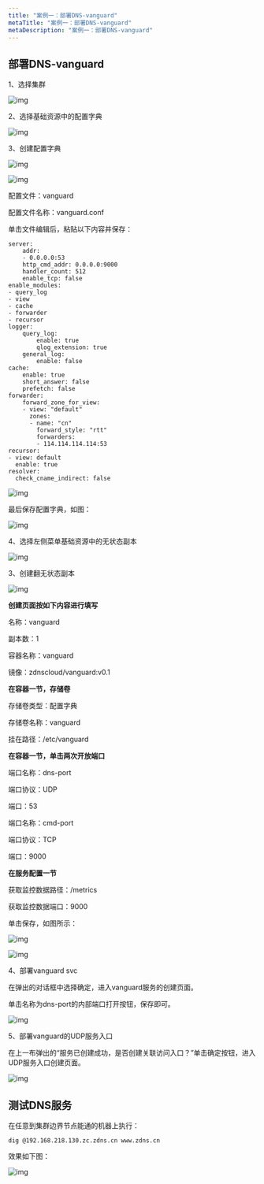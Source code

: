 ```yaml
---
title: "案例一：部署DNS-vanguard"
metaTitle: "案例一：部署DNS-vanguard"
metaDescription: "案例一：部署DNS-vanguard"
---
```


## 部署DNS-vanguard

1、选择集群

![img](entry-cluster.png)

2、选择基础资源中的配置字典

![img](entry-configmap.png)

3、创建配置字典

![img](create-configmap.png)



![img](config-configmap.png)

配置文件：vanguard

配置文件名称：vanguard.conf

单击文件编辑后，粘贴以下内容并保存：

```
server:
    addr: 
    - 0.0.0.0:53
    http_cmd_addr: 0.0.0.0:9000
    handler_count: 512 
    enable_tcp: false
enable_modules:
- query_log
- view
- cache
- forwarder
- recursor
logger:
    query_log: 
        enable: true
        qlog_extension: true
    general_log:
        enable: false
cache: 
    enable: true
    short_answer: false 
    prefetch: false
forwarder:
    forward_zone_for_view:
    - view: "default"
      zones:
      - name: "cn"
        forward_style: "rtt"
        forwarders:
        - 114.114.114.114:53
recursor:
- view: default
  enable: true
resolver:
  check_cname_indirect: false
```

![img](config-data.png)

最后保存配置字典，如图：

![img](save-config.png)

4、选择左侧菜单基础资源中的无状态副本

![img](vanguard-deployment.png)

3、创建翻无状态副本

![img](create-deployment.png)

**创建页面按如下内容进行填写**

名称：vanguard

副本数：1

容器名称：vanguard

镜像：zdnscloud/vanguard:v0.1

**在容器一节，存储卷**

存储卷类型：配置字典

存储卷名称：vanguard

挂在路径：/etc/vanguard

**在容器一节，单击两次开放端口**

端口名称：dns-port

端口协议：UDP

端口：53

端口名称：cmd-port

端口协议：TCP

端口：9000

**在服务配置一节**

获取监控数据路径：/metrics

获取监控数据端口：9000

单击保存，如图所示：

![img](vanguard-save1.png)

![img](vanguard-save2.png)

4、部署vanguard svc

在弹出的对话框中选择确定，进入vanguard服务的创建页面。

单击名称为dns-port的内部端口打开按钮，保存即可。

![img](vanguard-svc.png)

5、部署vanguard的UDP服务入口

在上一布弹出的“服务已创建成功，是否创建关联访问入口？”单击确定按钮，进入UDP服务入口创建页面。

![img](vanguard-ingress.png)

## 测试DNS服务

在任意到集群边界节点能通的机器上执行：

```
dig @192.168.218.130.zc.zdns.cn www.zdns.cn
```

效果如下图：

![img](dig.png)